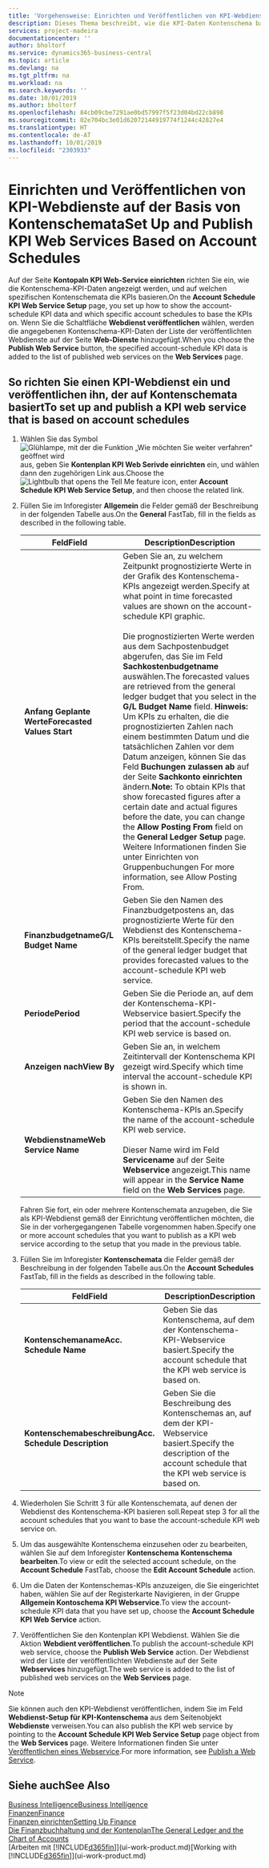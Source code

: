 ```yaml
---
title: 'Vorgehensweise: Einrichten und Veröffentlichen von KPI-Webdienste auf der Basis von Kontenschemata  | Microsoft Docs'
description: Dieses Thema beschreibt, wie die KPI-Daten Kontenschema basierend auf bestimmte Kontenschemata angezeigt werden.
services: project-madeira
documentationcenter: ''
author: bholtorf
ms.service: dynamics365-business-central
ms.topic: article
ms.devlang: na
ms.tgt_pltfrm: na
ms.workload: na
ms.search.keywords: ''
ms.date: 10/01/2019
ms.author: bholtorf
ms.openlocfilehash: 84cb09cbe7291ae0bd57997f5f23d04bd22cb898
ms.sourcegitcommit: 02e704bc3e01d62072144919774f1244c42827e4
ms.translationtype: HT
ms.contentlocale: de-AT
ms.lasthandoff: 10/01/2019
ms.locfileid: "2303933"
---
```

# <a name="set-up-and-publish-kpi-web-services-based-on-account-schedules"></a><span data-ttu-id="a786e-103">Einrichten und Veröffentlichen von KPI-Webdienste auf der Basis von Kontenschemata</span><span class="sxs-lookup"><span data-stu-id="a786e-103">Set Up and Publish KPI Web Services Based on Account Schedules</span></span>
<span data-ttu-id="a786e-104">Auf der Seite **Kontopaln KPI Web-Service einrichten** richten Sie ein, wie die Kontenschema-KPI-Daten angezeigt werden, und auf welchen spezifischen Kontenschemata die KPIs basieren.</span><span class="sxs-lookup"><span data-stu-id="a786e-104">On the **Account Schedule KPI Web Service Setup** page, you set up how to show the account-schedule KPI data and which specific account schedules to base the KPIs on.</span></span> <span data-ttu-id="a786e-105">Wenn Sie die Schaltfläche **Webdienst veröffentlichen** wählen, werden die angegebenen Kontenschema-KPI-Daten der Liste der veröffentlichten Webdienste auf der Seite **Web-Dienste** hinzugefügt.</span><span class="sxs-lookup"><span data-stu-id="a786e-105">When you choose the **Publish Web Service** button, the specified account-schedule KPI data is added to the list of published web services on the **Web Services** page.</span></span>  

## <a name="to-set-up-and-publish-a-kpi-web-service-that-is-based-on-account-schedules"></a><span data-ttu-id="a786e-106">So richten Sie einen KPI-Webdienst ein und veröffentlichen ihn, der auf Kontenschemata basiert</span><span class="sxs-lookup"><span data-stu-id="a786e-106">To set up and publish a KPI web service that is based on account schedules</span></span>  
1.  <span data-ttu-id="a786e-107">Wählen Sie das Symbol ![Glühlampe, mit der die Funktion „Wie möchten Sie weiter verfahren“ geöffnet wird](media/ui-search/search_small.png "Wie möchten Sie weiter verfahren?") aus, geben Sie **Kontenplan KPI Web Serivde einrichten** ein, und wählen dann den zugehörigen Link aus.</span><span class="sxs-lookup"><span data-stu-id="a786e-107">Choose the ![Lightbulb that opens the Tell Me feature](media/ui-search/search_small.png "Tell me what you want to do") icon, enter **Account Schedule KPI Web Service Setup**, and then choose the related link.</span></span>  
2.  <span data-ttu-id="a786e-108">Füllen Sie im Inforegister **Allgemein** die Felder gemäß der Beschreibung in der folgenden Tabelle aus.</span><span class="sxs-lookup"><span data-stu-id="a786e-108">On the **General** FastTab, fill in the fields as described in the following table.</span></span>  

    |<span data-ttu-id="a786e-109">Feld</span><span class="sxs-lookup"><span data-stu-id="a786e-109">Field</span></span>|<span data-ttu-id="a786e-110">Description</span><span class="sxs-lookup"><span data-stu-id="a786e-110">Description</span></span>|  
    |---------------------------------|---------------------------------------|  
    |<span data-ttu-id="a786e-111">**Anfang Geplante Werte**</span><span class="sxs-lookup"><span data-stu-id="a786e-111">**Forecasted Values Start**</span></span>|<span data-ttu-id="a786e-112">Geben Sie an, zu welchem Zeitpunkt prognostizierte Werte in der Grafik des Kontenschema-KPIs angezeigt werden.</span><span class="sxs-lookup"><span data-stu-id="a786e-112">Specify at what point in time forecasted values are shown on the account-schedule KPI graphic.</span></span><br /><br /> <span data-ttu-id="a786e-113">Die prognostizierten Werte werden aus dem Sachpostenbudget abgerufen, das Sie im Feld **Sachkostenbudgetname** auswählen.</span><span class="sxs-lookup"><span data-stu-id="a786e-113">The forecasted values are retrieved from the general ledger budget that you select in the **G/L Budget Name** field.</span></span> <span data-ttu-id="a786e-114">**Hinweis:**  Um KPIs zu erhalten, die die prognostizierten Zahlen nach einem bestimmten Datum und die tatsächlichen Zahlen vor dem Datum anzeigen, können Sie das Feld **Buchungen zulassen ab** auf der Seite **Sachkonto einrichten** ändern.</span><span class="sxs-lookup"><span data-stu-id="a786e-114">**Note:**  To obtain KPIs that show forecasted figures after a certain date and actual figures before the date, you can change the **Allow Posting From** field on the **General Ledger Setup** page.</span></span> <span data-ttu-id="a786e-115">Weitere Informationen finden Sie unter Einrichten von Gruppenbuchungen </span><span class="sxs-lookup"><span data-stu-id="a786e-115">For more information, see Allow Posting From.</span></span>|  
    |<span data-ttu-id="a786e-116">**Finanzbudgetname**</span><span class="sxs-lookup"><span data-stu-id="a786e-116">**G/L Budget Name**</span></span>|<span data-ttu-id="a786e-117">Geben Sie den Namen des Finanzbudgetpostens an, das prognostizierte Werte für den Webdienst des Kontenschema-KPIs bereitstellt.</span><span class="sxs-lookup"><span data-stu-id="a786e-117">Specify the name of the general ledger budget that provides forecasted values to the account-schedule KPI web service.</span></span>|  
    |<span data-ttu-id="a786e-118">**Periode**</span><span class="sxs-lookup"><span data-stu-id="a786e-118">**Period**</span></span>|<span data-ttu-id="a786e-119">Geben Sie die Periode an, auf dem der Kontenschema-KPI-Webservice basiert.</span><span class="sxs-lookup"><span data-stu-id="a786e-119">Specify the period that the account-schedule KPI web service is based on.</span></span>|  
    |<span data-ttu-id="a786e-120">**Anzeigen nach**</span><span class="sxs-lookup"><span data-stu-id="a786e-120">**View By**</span></span>|<span data-ttu-id="a786e-121">Geben Sie an, in welchem Zeitintervall der Kontenschema KPI gezeigt wird.</span><span class="sxs-lookup"><span data-stu-id="a786e-121">Specify which time interval the account-schedule KPI is shown in.</span></span>|  
    |<span data-ttu-id="a786e-122">**Webdienstname**</span><span class="sxs-lookup"><span data-stu-id="a786e-122">**Web Service Name**</span></span>|<span data-ttu-id="a786e-123">Geben Sie den Namen des Kontenschema-KPIs an.</span><span class="sxs-lookup"><span data-stu-id="a786e-123">Specify the name of the account-schedule KPI web service.</span></span><br /><br /> <span data-ttu-id="a786e-124">Dieser Name wird im Feld **Servicename** auf der Seite **Webservice** angezeigt.</span><span class="sxs-lookup"><span data-stu-id="a786e-124">This name will appear in the **Service Name** field on the **Web Services** page.</span></span>|  

    <span data-ttu-id="a786e-125">Fahren Sie fort, ein oder mehrere Kontenschemata anzugeben, die Sie als KPI-Webdienst gemäß der Einrichtung veröffentlichen möchten, die Sie in der vorhergegangenen Tabelle vorgenommen haben.</span><span class="sxs-lookup"><span data-stu-id="a786e-125">Specify one or more account schedules that you want to publish as a KPI web service according to the setup that you made in the previous table.</span></span>  

3.  <span data-ttu-id="a786e-126">Füllen Sie im Inforegister **Kontenschemata** die Felder gemäß der Beschreibung in der folgenden Tabelle aus.</span><span class="sxs-lookup"><span data-stu-id="a786e-126">On the **Account Schedules** FastTab, fill in the fields as described in the following table.</span></span>  

    |<span data-ttu-id="a786e-127">Feld</span><span class="sxs-lookup"><span data-stu-id="a786e-127">Field</span></span>|<span data-ttu-id="a786e-128">Description</span><span class="sxs-lookup"><span data-stu-id="a786e-128">Description</span></span>|  
    |---------------------------------|---------------------------------------|  
    |<span data-ttu-id="a786e-129">**Kontenschemaname**</span><span class="sxs-lookup"><span data-stu-id="a786e-129">**Acc. Schedule Name**</span></span>|<span data-ttu-id="a786e-130">Geben Sie das Kontenschema, auf dem der Kontenschema-KPI-Webservice basiert.</span><span class="sxs-lookup"><span data-stu-id="a786e-130">Specify the account schedule that the KPI web service is based on.</span></span>|  
    |<span data-ttu-id="a786e-131">**Kontenschemabeschreibung**</span><span class="sxs-lookup"><span data-stu-id="a786e-131">**Acc. Schedule Description**</span></span>|<span data-ttu-id="a786e-132">Geben Sie die Beschreibung des Kontenschemas an, auf dem der KPI-Webservice basiert.</span><span class="sxs-lookup"><span data-stu-id="a786e-132">Specify the description of the account schedule that the KPI web service is based on.</span></span>|  

4.  <span data-ttu-id="a786e-133">Wiederholen Sie Schritt 3 für alle Kontenschemata, auf denen der Webdienst des Kontenschema-KPI basieren soll.</span><span class="sxs-lookup"><span data-stu-id="a786e-133">Repeat step 3 for all the account schedules that you want to base the account-schedule KPI web service on.</span></span>  
5.  <span data-ttu-id="a786e-134">Um das ausgewählte Kontenschema einzusehen oder zu bearbeiten, wählen Sie auf dem Inforegister **Kontenschema** **Kontenschema bearbeiten**.</span><span class="sxs-lookup"><span data-stu-id="a786e-134">To view or edit the selected account schedule, on the **Account Schedule** FastTab, choose the **Edit Account Schedule** action.</span></span>  
6.  <span data-ttu-id="a786e-135">Um die Daten der Kontenschemas-KPIs anzuzeigen, die Sie eingerichtet haben, wählen Sie auf der Registerkarte Navigieren, in der Gruppe **Allgemein Kontoschema KPI Webservice**.</span><span class="sxs-lookup"><span data-stu-id="a786e-135">To view the account-schedule KPI data that you have set up, choose the **Account Schedule KPI Web Service** action.</span></span>  
7.  <span data-ttu-id="a786e-136">Veröffentlichen Sie den Kontenplan KPI  Webdienst. Wählen Sie die Aktion **Webdient veröffentlichen**.</span><span class="sxs-lookup"><span data-stu-id="a786e-136">To publish the account-schedule KPI web service, choose the **Publish Web Service** action.</span></span> <span data-ttu-id="a786e-137">Der Webdienst wird der Liste der veröffentlichten Webdienste auf der Seite **Webservices** hinzugefügt.</span><span class="sxs-lookup"><span data-stu-id="a786e-137">The web service is added to the list of published web services on the **Web Services** page.</span></span>  

> [!NOTE]  
>  <span data-ttu-id="a786e-138">Sie können auch den KPI-Webdienst veröffentlichen, indem Sie im Feld **Webdienst-Setup für KPI-Kontenschema** aus dem Seitenobjekt **Webdienste** verweisen.</span><span class="sxs-lookup"><span data-stu-id="a786e-138">You can also publish the KPI web service by pointing to the **Account Schedule KPI Web Service Setup** page object from the **Web Services** page.</span></span> <span data-ttu-id="a786e-139">Weitere Informationen finden Sie unter [Veröffentlichen eines Webservice](across-how-publish-web-service.md).</span><span class="sxs-lookup"><span data-stu-id="a786e-139">For more information, see [Publish a Web Service](across-how-publish-web-service.md).</span></span>  

## <a name="see-also"></a><span data-ttu-id="a786e-140">Siehe auch</span><span class="sxs-lookup"><span data-stu-id="a786e-140">See Also</span></span>  
[<span data-ttu-id="a786e-141">Business Intelligence</span><span class="sxs-lookup"><span data-stu-id="a786e-141">Business Intelligence</span></span>](bi.md)  
[<span data-ttu-id="a786e-142">Finanzen</span><span class="sxs-lookup"><span data-stu-id="a786e-142">Finance</span></span>](finance.md)  
[<span data-ttu-id="a786e-143">Finanzen einrichten</span><span class="sxs-lookup"><span data-stu-id="a786e-143">Setting Up Finance</span></span>](finance-setup-finance.md)  
[<span data-ttu-id="a786e-144">Die Finanzbuchhaltung und der Kontenplan</span><span class="sxs-lookup"><span data-stu-id="a786e-144">The General Ledger and the Chart of Accounts</span></span>](finance-general-ledger.md)  
<span data-ttu-id="a786e-145">[Arbeiten mit [!INCLUDE[d365fin](includes/d365fin_md.md)]](ui-work-product.md)</span><span class="sxs-lookup"><span data-stu-id="a786e-145">[Working with [!INCLUDE[d365fin](includes/d365fin_md.md)]](ui-work-product.md)</span></span>
